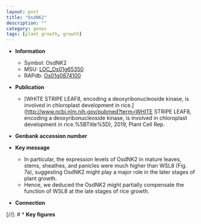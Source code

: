 ```yaml
---
layout: post
title: "OsdNK2"
description: ""
category: genes
tags: [plant growth, growth]
---
```


* **Information**  
    + Symbol: OsdNK2  
    + MSU: [LOC_Os01g65350](http://rice.plantbiology.msu.edu/cgi-bin/ORF_infopage.cgi?orf=LOC_Os01g65350)  
    + RAPdb: [Os01g0874100](http://rapdb.dna.affrc.go.jp/viewer/gbrowse_details/irgsp1?name=Os01g0874100)  

* **Publication**  
    + [WHITE STRIPE LEAF8, encoding a deoxyribonucleoside kinase, is involved in chloroplast development in rice.](http://www.ncbi.nlm.nih.gov/pubmed?term=WHITE STRIPE LEAF8, encoding a deoxyribonucleoside kinase, is involved in chloroplast development in rice.%5BTitle%5D), 2019, Plant Cell Rep.

* **Genbank accession number**  

* **Key message**  
    + In particular, the expression levels of OsdNK2 in mature leaves, stems, sheathes, and panicles were much higher than WSL8 (Fig. 7a), suggesting OsdNK2 might play a major role in the later stages of plant growth.
    + Hence, we deduced the OsdNK2 might partially compensate the function of WSL8 at the late stages of rice growth.

* **Connection**  

[//]: # * **Key figures**  


